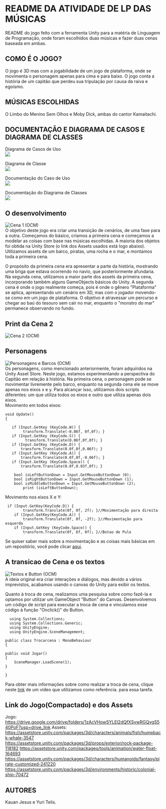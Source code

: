 # README DA ATIVIDADE DE LP DAS MÚSICAS
README do jogo feito com a ferramenta Unity para a matéria de Linguagem de Programação, onde foram escolhidos duas músicas e fazer duas cenas baseada em ambas.
## COMO É O JOGO?
O jogo é 3D mas com a jogabilidade de um jogo de plataforma, onde se movimenta o personagem apenas para cima e para baixo. O jogo conta a história de um capitão que perdeu sua tripulação por causa da raiva e egoismo.
## MÚSICAS ESCOLHIDAS
O Limbo do Menino Sem Olhos e Moby Dick, ambas do cantor Kamaitachi.

## DOCUMENTAÇÃO E DIAGRAMA DE CASOS E DIAGRAMA DE CLASSES
Diagrama de Casos de Uso
<br><img src="img/usecasediagram.png">

Diagrama de Classe
<br><img src="img/classdiagram.png">

Documentação do Caso de Uso
<br><img src="img/usecase.png">

Documentação do Diagrama de Classes
<br><img src="img/class.png">

## O desenvolvimento

![Cena 1 (OCM)](https://github.com/yuritelis/atvmusicalp/assets/127852225/359f6b0e-24a4-4584-af9e-fe1d15caf55b)<br>
O objetivo deste jogo era criar uma transição de cenários, de uma fase para a outra. Começamos do básico, criamos a primeira cena e começamos a modelar as coisas com base nas músicas escolhidas. A maioria dos objetos foi obtida na Unity Store (o link dos Assets usados está logo abaixo). Utilizamos assets de um barco, piratas, uma rocha e o mar, e montamos toda a primeira cena.

O propósito da primeira cena era apresentar a parte da história, mostrando uma briga que estava ocorrendo no navio, que posteriormente afundaria. Na segunda cena, utilizamos a maior parte dos assets da primeira cena, incorporando também alguns GameObjects básicos do Unity. A segunda cena é onde o jogo realmente começa, pois é onde o gênero "Plataforma" se aplica, apresentando um cenário em 3D, mas com o jogador movendo-se como em um jogo de plataforma. O objetivo é atravessar um percurso e chegar ao baú do tesouro sem cair no mar, enquanto o "monstro do mar" permanece observando no fundo.<br>
## Print da Cena 2
![Cena 2 (OCM)](https://github.com/yuritelis/atvmusicalp/assets/127852225/afb98124-d02d-4022-8dbb-47818ff20880)

## Personagens 
![Personagens e Barcos (OCM)](https://github.com/yuritelis/atvmusicalp/assets/127852225/913c1d4f-8b5c-4bb7-b01d-c5be8bdeee90)<br>
Os personagens, como mencionado anteriormente, foram adquiridos na Unity Asset Store. Neste jogo, estamos experimentando a perspectiva do Capitão em relação à história. Na primeira cena, o personagem pode se movimentar livremente pelo barco, enquanto na segunda cena ele se move apenas nos eixos x e y. Para alcançar isso, utilizamos dois scripts diferentes: um que utiliza todos os eixos e outro que utiliza apenas dois eixos.<br>
Movimento em todos eixos:<br>

    void Update()
    {
        
       if (Input.GetKey (KeyCode.W)) {
            transform.Translate(-0.06f, 0f,0f); } 
       if (Input.GetKey (KeyCode.S)) {
             transform.Translate(0.06f,0f,0f); }
       if (Input.GetKey (KeyCode.D)) {
           transform.Translate(0.0f,0f,0.06f); } 
       if (Input.GetKey (KeyCode.A)) {
           transform.Translate(0.0f,0f,-0.06f); } 
       if (Input.GetKey (KeyCode.Space)) {
           transform.Translate(0.0f,0.03f,0f); } 

        bool isLeftButtonDown = Input.GetMouseButtonDown (0);
        bool isRightButtonDown = Input.GetMouseButtonDown (1);
        bool isMiddleButtonDown = Input.GetMouseButtonDown (2);
            print (isLeftButtonDown);

Movimento nos eixos X e Y:

     if (Input.GetKey(KeyCode.D)) { 
			transform.Translate(0f, 0f, 2f); }//Movimentação para direita 
		if (Input.GetKey(KeyCode.A)) { 
			transform.Translate(0f, 0f, -2f); }//Movimentação para esquerda
        if (Input.GetKey (KeyCode.Space)) {
			transform.Translate(0f, 6f, 0f); }//Botao de Pulo

Se quiser saber mais sobre a movimentação e as coisas mais básicas em um repositório, você pode clicar [aqui](https://github.com/KauanJesusJD/Broto-Mortal).

## A transicao de Cena e os textos
![Textos e Button (OCM)](https://github.com/yuritelis/atvmusicalp/assets/127852225/abbd9104-cbcd-4f98-8140-d8f65d98d748)<br>
A ideia original era criar interações e diálogos, mas devido a vários imprevistos, acabamos usando o canvas do Unity para exibir os textos.

Quanto à troca de cena, realizamos uma pesquisa sobre como fazê-la e optamos por utilizar um GameObject "Button" do Canvas. Desenvolvemos um código de script para executar a troca de cena e vinculamos esse código à função "Onclick()" do Button.

      using System.Collections;
      using System.Collections.Generic;
      using UnityEngine;
      using UnityEngine.SceneManagement;

    public class Trocarcena : MonoBehaviour
    {
    
	public void Jogar()
	{
		SceneManager.LoadScene(1);
	}
    
    }

Para obter mais informações sobre como realizar a troca de cena, clique neste [link](https://www.youtube.com/watch?v=9cVs70Wzzo8) de um vídeo que utilizamos como referência. para essa tarefa.

## Link do Jogo(Compactado) e dos Assets
Jogo:
https://drive.google.com/drive/folders/1zAcVHowSYLEl2dQfXSywRGQvgS540PoF?usp=drive_link
Assets:
https://assetstore.unity.com/packages/3d/characters/animals/fish/humpback-whale-3547
https://assetstore.unity.com/packages/3d/props/exterior/rock-package-118182
https://assetstore.unity.com/packages/tools/animation/water-float-164693
https://assetstore.unity.com/packages/3d/characters/humanoids/fantasy/pirate-customized-241220
https://assetstore.unity.com/packages/3d/environments/historic/colonial-ship-70472

## AUTORES
Kauan Jesus e Yuri Telis.
